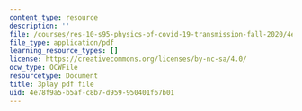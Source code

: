 ```yaml
---
content_type: resource
description: ''
file: /courses/res-10-s95-physics-of-covid-19-transmission-fall-2020/4e78f9a5b5afc8b7d959950401f67b01_MRdNlTEoIFE.pdf
file_type: application/pdf
learning_resource_types: []
license: https://creativecommons.org/licenses/by-nc-sa/4.0/
ocw_type: OCWFile
resourcetype: Document
title: 3play pdf file
uid: 4e78f9a5-b5af-c8b7-d959-950401f67b01
---
```

